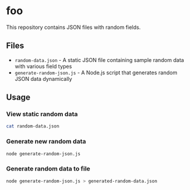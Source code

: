 # foo

This repository contains JSON files with random fields.

## Files

- `random-data.json` - A static JSON file containing sample random data with various field types
- `generate-random-json.js` - A Node.js script that generates random JSON data dynamically

## Usage

### View static random data
```bash
cat random-data.json
```

### Generate new random data
```bash
node generate-random-json.js
```

### Generate random data to file
```bash
node generate-random-json.js > generated-random-data.json
```
